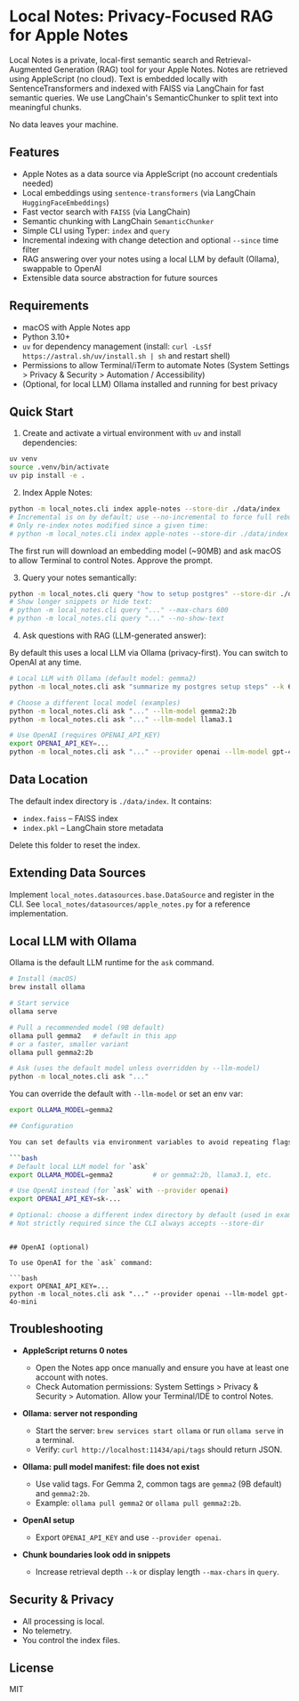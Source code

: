 # Local Notes: Privacy-Focused RAG for Apple Notes

Local Notes is a private, local-first semantic search and Retrieval-Augmented Generation (RAG) tool for your Apple Notes. Notes are retrieved using AppleScript (no cloud). Text is embedded locally with SentenceTransformers and indexed with FAISS via LangChain for fast semantic queries. We use LangChain's SemanticChunker to split text into meaningful chunks.

No data leaves your machine.

## Features
- Apple Notes as a data source via AppleScript (no account credentials needed)
- Local embeddings using `sentence-transformers` (via LangChain `HuggingFaceEmbeddings`)
- Fast vector search with `FAISS` (via LangChain)
- Semantic chunking with LangChain `SemanticChunker`
- Simple CLI using Typer: `index` and `query`
- Incremental indexing with change detection and optional `--since` time filter
- RAG answering over your notes using a local LLM by default (Ollama), swappable to OpenAI
- Extensible data source abstraction for future sources

## Requirements
- macOS with Apple Notes app
- Python 3.10+
- `uv` for dependency management (install: `curl -LsSf https://astral.sh/uv/install.sh | sh` and restart shell)
- Permissions to allow Terminal/iTerm to automate Notes (System Settings > Privacy & Security > Automation / Accessibility)
- (Optional, for local LLM) Ollama installed and running for best privacy

## Quick Start

1. Create and activate a virtual environment with `uv` and install dependencies:

```bash
uv venv
source .venv/bin/activate
uv pip install -e .
```

2. Index Apple Notes:

```bash
python -m local_notes.cli index apple-notes --store-dir ./data/index
# Incremental is on by default; use --no-incremental to force full rebuild
# Only re-index notes modified since a given time:
# python -m local_notes.cli index apple-notes --store-dir ./data/index --since "2025-09-01T00:00:00"
```

The first run will download an embedding model (~90MB) and ask macOS to allow Terminal to control Notes. Approve the prompt.

3. Query your notes semantically:

```bash
python -m local_notes.cli query "how to setup postgres" --store-dir ./data/index --k 5
# Show longer snippets or hide text:
# python -m local_notes.cli query "..." --max-chars 600
# python -m local_notes.cli query "..." --no-show-text
```

4. Ask questions with RAG (LLM-generated answer):

By default this uses a local LLM via Ollama (privacy-first). You can switch to OpenAI at any time.

```bash
# Local LLM with Ollama (default model: gemma2)
python -m local_notes.cli ask "summarize my postgres setup steps" --k 6

# Choose a different local model (examples)
python -m local_notes.cli ask "..." --llm-model gemma2:2b
python -m local_notes.cli ask "..." --llm-model llama3.1

# Use OpenAI (requires OPENAI_API_KEY)
export OPENAI_API_KEY=...
python -m local_notes.cli ask "..." --provider openai --llm-model gpt-4o-mini
```

## Data Location
The default index directory is `./data/index`. It contains:
- `index.faiss` – FAISS index
- `index.pkl` – LangChain store metadata

Delete this folder to reset the index.

## Extending Data Sources
Implement `local_notes.datasources.base.DataSource` and register in the CLI. See `local_notes/datasources/apple_notes.py` for a reference implementation.

## Local LLM with Ollama

Ollama is the default LLM runtime for the `ask` command.

```bash
# Install (macOS)
brew install ollama

# Start service
ollama serve

# Pull a recommended model (9B default)
ollama pull gemma2   # default in this app
# or a faster, smaller variant
ollama pull gemma2:2b

# Ask (uses the default model unless overridden by --llm-model)
python -m local_notes.cli ask "..."
```

You can override the default with `--llm-model` or set an env var:

```bash
export OLLAMA_MODEL=gemma2

## Configuration

You can set defaults via environment variables to avoid repeating flags:

```bash
# Default local LLM model for `ask`
export OLLAMA_MODEL=gemma2          # or gemma2:2b, llama3.1, etc.

# Use OpenAI instead (for `ask` with --provider openai)
export OPENAI_API_KEY=sk-...

# Optional: choose a different index directory by default (used in examples)
# Not strictly required since the CLI always accepts --store-dir
```
```

## OpenAI (optional)

To use OpenAI for the `ask` command:

```bash
export OPENAI_API_KEY=... 
python -m local_notes.cli ask "..." --provider openai --llm-model gpt-4o-mini
```

## Troubleshooting
- **AppleScript returns 0 notes**
  - Open the Notes app once manually and ensure you have at least one account with notes.
  - Check Automation permissions: System Settings > Privacy & Security > Automation. Allow your Terminal/IDE to control Notes.

- **Ollama: server not responding**
  - Start the server: `brew services start ollama` or run `ollama serve` in a terminal.
  - Verify: `curl http://localhost:11434/api/tags` should return JSON.

- **Ollama: pull model manifest: file does not exist**
  - Use valid tags. For Gemma 2, common tags are `gemma2` (9B default) and `gemma2:2b`.
  - Example: `ollama pull gemma2` or `ollama pull gemma2:2b`.

- **OpenAI setup**
  - Export `OPENAI_API_KEY` and use `--provider openai`.

- **Chunk boundaries look odd in snippets**
  - Increase retrieval depth `--k` or display length `--max-chars` in `query`.

## Security & Privacy
- All processing is local.
- No telemetry.
- You control the index files.

## License
MIT
